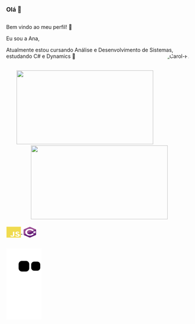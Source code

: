 ### Olá 👋
##
Bem vindo ao meu perfil! 🥳

Eu sou a Ana,

Atualmente estou cursando Análise e Desenvolvimento de Sistemas, estudando C# e Dynamics 🥰
<img align="right" alt="Carol-Pic" height="150" style="border-radius:50px;" img src= "imagens/Carol-Pic.png">
##

<div align="center">
  <a href="https://github.com/Alysiaa">
  <img height="200em" width="370" src="https://github-readme-stats.vercel.app/api?username=Alysiaa&show_icons=true&theme=dark&include_all_commits=true&count_private=true"/>
  <img height="200em" width="370" src="https://github-readme-stats.vercel.app/api/top-langs/?username=Alysiaa&layout=compact&langs_count=7&theme=dark"/>
</div>

<div style="display: inline_block"><br>
  <img align="center" alt="Rafa-Js" height="30" width="40" src="https://raw.githubusercontent.com/devicons/devicon/master/icons/javascript/javascript-plain.svg">
  <img align="center" alt="Rafa-Csharp" height="30" width="40" src="https://raw.githubusercontent.com/devicons/devicon/master/icons/csharp/csharp-original.svg">

  
  
  
</div>
 

  ##
 ![Snake animation](https://github.com/Alysiaa/Alysiaa/blob/output/github-contribution-grid-snake.svg)
  ##
